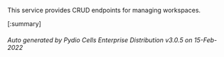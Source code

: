 






This service provides CRUD endpoints for managing workspaces.

[:summary]

###### Auto generated by Pydio Cells Enterprise Distribution v3.0.5 on 15-Feb-2022
